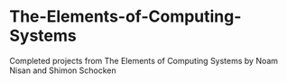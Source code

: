 # The-Elements-of-Computing-Systems
Completed projects from The Elements of Computing Systems by Noam Nisan and Shimon Schocken
